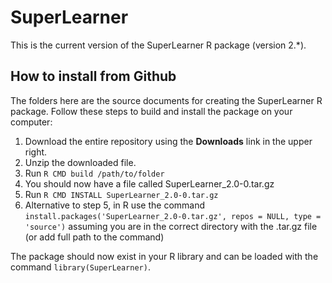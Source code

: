 # SuperLearner

This is the current version of the SuperLearner R package (version 2.*).

## How to install from Github ##

The folders here are the source documents for creating the SuperLearner R package. Follow these steps to build and install the package on your computer:

1.  Download the entire repository using the **Downloads** link in the upper right.
2.  Unzip the downloaded file.
3.  Run `R CMD build /path/to/folder`
4.  You should now have a file called SuperLearner\_2.0-0.tar.gz
5.  Run `R CMD INSTALL SuperLearner_2.0-0.tar.gz`
6.  Alternative to step 5, in R use the command `install.packages('SuperLearner_2.0-0.tar.gz', repos = NULL, type = 'source')` assuming you are in the correct directory with the .tar.gz file (or add full path to the command)

The package should now exist in your R library and can be loaded with the command `library(SuperLearner)`.  